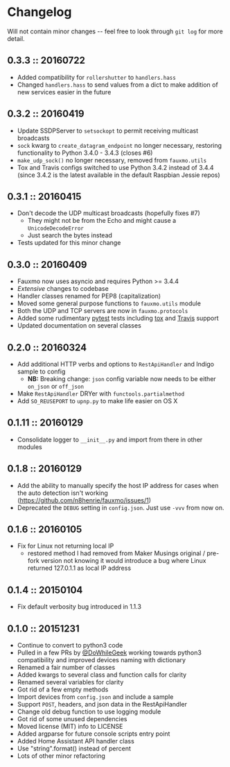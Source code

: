 # Changelog

Will not contain minor changes -- feel free to look through `git log` for
more detail.

## 0.3.3 :: 20160722

- Added compatibility for `rollershutter` to `handlers.hass`
- Changed `handlers.hass` to send values from a dict to make addition of new
  services easier in the future

## 0.3.2 :: 20160419

- Update SSDPServer to `setsockopt` to permit receiving multicast broadcasts
- `sock` kwarg to `create_datagram_endpoint` no longer necessary, restoring
  functionality to Python 3.4.0 - 3.4.3 (closes #6)
- `make_udp_sock()` no longer necessary, removed from `fauxmo.utils`
- Tox and Travis configs switched to use Python 3.4.2 instead of 3.4.4 (since
  3.4.2 is the latest available in the default Raspbian Jessie repos)

## 0.3.1 :: 20160415

- Don't decode the UDP multicast broadcasts (hopefully fixes #7)
    - They might not be from the Echo and might cause a `UnicodeDecodeError`
    - Just search the bytes instead
- Tests updated for this minor change

## 0.3.0 :: 20160409

- Fauxmo now uses asyncio and requires Python >= 3.4.4
- *Extensive* changes to codebase
- Handler classes renamed for PEP8 (capitalization)
- Moved some general purpose functions to `fauxmo.utils` module
- Both the UDP and TCP servers are now in `fauxmo.protocols`
- Added some rudimentary [pytest](http://pytest.org/latest) tests including [tox](http://tox.readthedocs.org/en/latest) and [Travis](https://travis-ci.org/) support
- Updated documentation on several classes

## 0.2.0 :: 20160324

- Add additional HTTP verbs and options to `RestApiHandler` and Indigo sample
  to config
    - **NB:** Breaking change: `json` config variable now needs to be either
      `on_json` or `off_json`
- Make `RestApiHandler` DRYer with `functools.partialmethod`
- Add `SO_REUSEPORT` to `upnp.py` to make life easier on OS X

## 0.1.11 :: 20160129

- Consolidate logger to `__init__.py` and import from there in other modules

## 0.1.8 :: 20160129

- Add the ability to manually specify the host IP address for cases when the
  auto detection isn't working (https://github.com/n8henrie/fauxmo/issues/1)
- Deprecated the `DEBUG` setting in `config.json`. Just use `-vvv` from now on.

## 0.1.6 :: 20160105

- Fix for Linux not returning local IP
    - restored method I had removed from Maker Musings original / pre-fork
      version not knowing it would introduce a bug where Linux returned
      127.0.1.1 as local IP address

## 0.1.4 :: 20150104

- Fix default verbosity bug introduced in 1.1.3

## 0.1.0 :: 20151231

- Continue to convert to python3 code
- Pulled in a few PRs by [@DoWhileGeek](https://github.com/DoWhileGeek) working
towards python3 compatibility and improved devices naming with dictionary
- Renamed a fair number of classes
- Added kwargs to several class and function calls for clarity
- Renamed several variables for clarity
- Got rid of a few empty methods
- Import devices from `config.json` and include a sample
- Support `POST`, headers, and json data in the RestApiHandler
- Change old debug function to use logging module
- Got rid of some unused dependencies
- Moved license (MIT) info to LICENSE
- Added argparse for future console scripts entry point
- Added Home Assistant API handler class
- Use "string".format() instead of percent
- Lots of other minor refactoring
